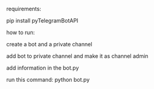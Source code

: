 requirements: 

pip install pyTelegramBotAPI


how to run:

create a bot and a private channel

add bot to private channel and make it as channel admin 

add information in the bot.py

run this command: python bot.py
